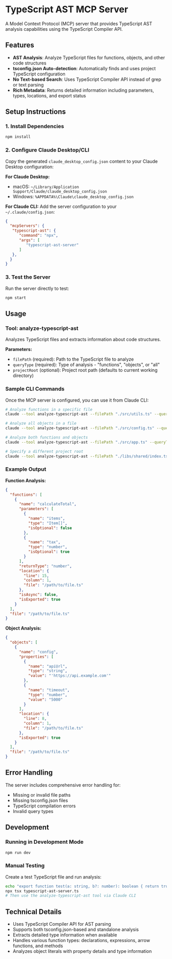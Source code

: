 # TypeScript AST MCP Server

A Model Context Protocol (MCP) server that provides TypeScript AST analysis capabilities using the TypeScript Compiler API.

## Features

- **AST Analysis**: Analyze TypeScript files for functions, objects, and other code structures
- **tsconfig.json Auto-detection**: Automatically finds and uses project TypeScript configuration
- **No Text-based Search**: Uses TypeScript Compiler API instead of grep or text parsing
- **Rich Metadata**: Returns detailed information including parameters, types, locations, and export status

## Setup Instructions

### 1. Install Dependencies

```bash
npm install
```

### 2. Configure Claude Desktop/CLI

Copy the generated `claude_desktop_config.json` content to your Claude Desktop configuration:

**For Claude Desktop:**
- macOS: `~/Library/Application Support/Claude/claude_desktop_config.json`
- Windows: `%APPDATA%\Claude\claude_desktop_config.json`

**For Claude CLI:**
Add the server configuration to your `~/.claude/config.json`:

```json
{
  "mcpServers": {
   "typescript-ast": {
      "command": "npx",
      "args": [
         "typescript-ast-server"
      ]
   },
  }
}
```

### 3. Test the Server

Run the server directly to test:

```bash
npm start
```

## Usage

### Tool: analyze-typescript-ast

Analyzes TypeScript files and extracts information about code structures.

**Parameters:**
- `filePath` (required): Path to the TypeScript file to analyze
- `queryType` (required): Type of analysis - "functions", "objects", or "all"
- `projectRoot` (optional): Project root path (defaults to current working directory)

### Sample CLI Commands

Once the MCP server is configured, you can use it from Claude CLI:

```bash
# Analyze functions in a specific file
claude --tool analyze-typescript-ast --filePath "./src/utils.ts" --queryType "functions"

# Analyze all objects in a file
claude --tool analyze-typescript-ast --filePath "./src/config.ts" --queryType "objects"

# Analyze both functions and objects
claude --tool analyze-typescript-ast --filePath "./src/app.ts" --queryType "all"

# Specify a different project root
claude --tool analyze-typescript-ast --filePath "./libs/shared/index.ts" --queryType "functions" --projectRoot "./libs/shared"
```

### Example Output

**Function Analysis:**
```json
{
  "functions": [
    {
      "name": "calculateTotal",
      "parameters": [
        {
          "name": "items",
          "type": "Item[]",
          "isOptional": false
        },
        {
          "name": "tax",
          "type": "number",
          "isOptional": true
        }
      ],
      "returnType": "number",
      "location": {
        "line": 15,
        "column": 1,
        "file": "/path/to/file.ts"
      },
      "isAsync": false,
      "isExported": true
    }
  ],
  "file": "/path/to/file.ts"
}
```

**Object Analysis:**
```json
{
  "objects": [
    {
      "name": "config",
      "properties": [
        {
          "name": "apiUrl",
          "type": "string",
          "value": "'https://api.example.com'"
        },
        {
          "name": "timeout",
          "type": "number",
          "value": "5000"
        }
      ],
      "location": {
        "line": 8,
        "column": 1,
        "file": "/path/to/file.ts"
      },
      "isExported": true
    }
  ],
  "file": "/path/to/file.ts"
}
```

## Error Handling

The server includes comprehensive error handling for:
- Missing or invalid file paths
- Missing tsconfig.json files
- TypeScript compilation errors
- Invalid query types

## Development

### Running in Development Mode

```bash
npm run dev
```

### Manual Testing

Create a test TypeScript file and run analysis:

```bash
echo "export function test(a: string, b?: number): boolean { return true; }" > test.ts
npx tsx typescript-ast-server.ts
# Then use the analyze-typescript-ast tool via Claude CLI
```

## Technical Details

- Uses TypeScript Compiler API for AST parsing
- Supports both tsconfig.json-based and standalone analysis
- Extracts detailed type information when available
- Handles various function types: declarations, expressions, arrow functions, and methods
- Analyzes object literals with property details and type information
